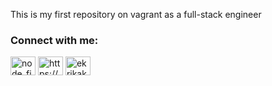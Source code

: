 This is my first repository on vagrant as a full-stack engineer
<h3 align="left">Connect with me:</h3>
<p align="left">
<a href="https://twitter.com/node_finder" target="blank"><img align="center" src="https://raw.githubusercontent.com/rahuldkjain/github-profile-readme-generator/master/src/images/icons/Social/twitter.svg" alt="node_finder" height="30" width="40" /></a>
<a href="https://linkedin.com/in/https://www.linkedin.com/in/kenewenemor-ekrika/" target="blank"><img align="center" src="https://raw.githubusercontent.com/rahuldkjain/github-profile-readme-generator/master/src/images/icons/Social/linked-in-alt.svg" alt="https://www.linkedin.com/in/kenewenemor-ekrika/" height="30" width="40" /></a>
<a href="https://stackoverflow.com/users/ekrikakenny@gmail.com" target="blank"><img align="center" src="https://raw.githubusercontent.com/rahuldkjain/github-profile-readme-generator/master/src/images/icons/Social/stack-overflow.svg" alt="ekrikakenny@gmail.com" height="30" width="40" /></a>
</p>